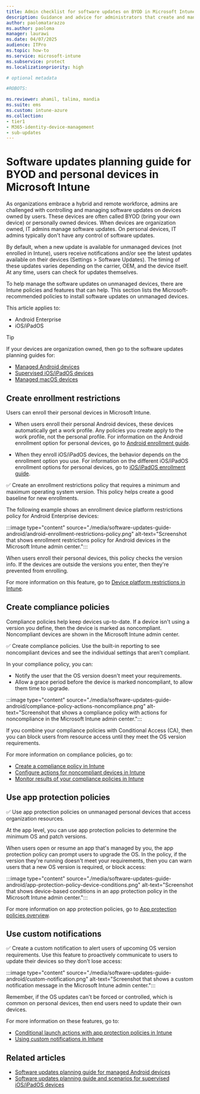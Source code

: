 ```yaml
---
title: Admin checklist for software updates on BYOD in Microsoft Intune
description: Guidance and advice for administrators that create and manage software updated for BYOD and personally owned devices using Microsoft Intune. See tasks and settings that can manage updates on personal devices on Android and iOS/iPadOS platforms.
author: paolomatarazzo
ms.author: paoloma
manager: laurawi
ms.date: 04/07/2025
audience: ITPro
ms.topic: how-to
ms.service: microsoft-intune
ms.subservice: protect
ms.localizationpriority: high

# optional metadata

#ROBOTS:

ms.reviewer: ahamil, talima, mandia
ms.suite: ems
ms.custom: intune-azure
ms.collection:
- tier1
- M365-identity-device-management
- sub-updates
---
```


# Software updates planning guide for BYOD and personal devices in Microsoft Intune

As organizations embrace a hybrid and remote workforce, admins are challenged with controlling and managing software updates on devices owned by users. These devices are often called BYOD (bring your own device) or personally owned devices. When devices are organization owned, IT admins manage software updates. On personal devices, IT admins typically don't have any control of software updates.

By default, when a new update is available for unmanaged devices (not enrolled in Intune), users receive notifications and/or see the latest updates available on their devices (Settings > Software Updates). The timing of these updates varies depending on the carrier, OEM, and the device itself. At any time, users can check for updates themselves.

To help manage the software updates on unmanaged devices, there are Intune policies and features that can help. This section lists the Microsoft-recommended policies to install software updates on unmanaged devices.

This article applies to:

- Android Enterprise
- iOS/iPadOS

> [!TIP]
> If your devices are organization owned, then go to the software updates planning guides for:
>
> - [Managed Android devices](software-updates-guide-android.md)
> - [Supervised iOS/iPadOS devices](software-updates-guide-ios-ipados.md)
> - [Managed macOS devices](software-updates-guide-macos.md)

## Create enrollment restrictions

Users can enroll their personal devices in Microsoft Intune.

- When users enroll their personal Android devices, these devices automatically get a work profile. Any policies you create apply to the work profile, not the personal profile. For information on the Android enrollment option for personal devices, go to [Android enrollment guide](../fundamentals/deployment-guide-enrollment-android.md).

- When they enroll iOS/iPadOS devices, the behavior depends on the enrollment option you use. For information on the different iOS/iPadOS enrollment options for personal devices, go to [iOS/iPadOS enrollment guide](../fundamentals/deployment-guide-enrollment-ios-ipados.md).

✅ Create an enrollment restrictions policy that requires a minimum and maximum operating system version. This policy helps create a good baseline for new enrollments.

The following example shows an enrollment device platform restrictions policy for Android Enterprise devices:

:::image type="content" source="./media/software-updates-guide-android/android-enrollment-restrictions-policy.png" alt-text="Screenshot that shows enrollment restrictions policy for Android devices in the Microsoft Intune admin center.":::

When users enroll their personal devices, this policy checks the version info. If the devices are outside the versions you enter, then they're prevented from enrolling.

For more information on this feature, go to [Device platform restrictions in Intune](../enrollment/create-device-platform-restrictions.md).

## Create compliance policies

Compliance policies help keep devices up-to-date. If a device isn't using a version you define, then the device is marked as noncompliant. Noncompliant devices are shown in the Microsoft Intune admin center.

✅ Create compliance policies. Use the built-in reporting to see noncompliant devices and see the individual settings that aren't compliant.

In your compliance policy, you can:

- Notify the user that the OS version doesn't meet your requirements.
- Allow a grace period before the device is marked noncompliant, to allow them time to upgrade.

:::image type="content" source="./media/software-updates-guide-android/compliance-policy-actions-noncompliance.png" alt-text="Screenshot that shows a compliance policy with actions for noncompliance in the Microsoft Intune admin center.":::

If you combine your compliance policies with Conditional Access (CA), then you can block users from resource access until they meet the OS version requirements.

For more information on compliance policies, go to:

- [Create a compliance policy in Intune](create-compliance-policy.md)
- [Configure actions for noncompliant devices in Intune](actions-for-noncompliance.md)
- [Monitor results of your compliance policies in Intune](compliance-policy-monitor.md)

## Use app protection policies

✅ Use app protection policies on unmanaged personal devices that access organization resources.

At the app level, you can use app protection policies to determine the minimum OS and patch versions.

When users open or resume an app that's managed by you, the app protection policy can prompt users to upgrade the OS. In the policy, if the version they're running doesn't meet your requirements, then you can warn users that a new OS version is required, or block access:

:::image type="content" source="./media/software-updates-guide-android/app-protection-policy-device-conditions.png" alt-text="Screenshot that shows device-based conditions in an app protection policy in the Microsoft Intune admin center.":::

For more information on app protection policies, go to [App protection policies overview](../apps/app-protection-policy.md).

## Use custom notifications

✅ Create a custom notification to alert users of upcoming OS version requirements. Use this feature to proactively communicate to users to update their devices so they don't lose access:

:::image type="content" source="./media/software-updates-guide-android/custom-notification.png" alt-text="Screenshot that shows a custom notification message in the Microsoft Intune admin center.":::

Remember, if the OS updates can't be forced or controlled, which is common on personal devices, then end users need to update their own devices.

For more information on these features, go to:

- [Conditional launch actions with app protection policies in Intune](../apps/app-protection-policies-access-actions.md)
- [Using custom notifications in Intune](../remote-actions/custom-notifications.md#considerations-for-using-custom-notifications)

## Related articles

- [Software updates planning guide for managed Android devices](software-updates-guide-android.md)
- [Software updates planning guide and scenarios for supervised iOS/iPadOS devices](software-updates-guide-ios-ipados.md)
